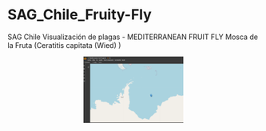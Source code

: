 # SAG_Chile_Fruity-Fly
SAG Chile Visualización de plagas - MEDITERRANEAN FRUIT FLY Mosca de la Fruta (Ceratitis capitata  (Wied) )


<p align="center">
  
<img src="33.png" width="200"/>

</p>
